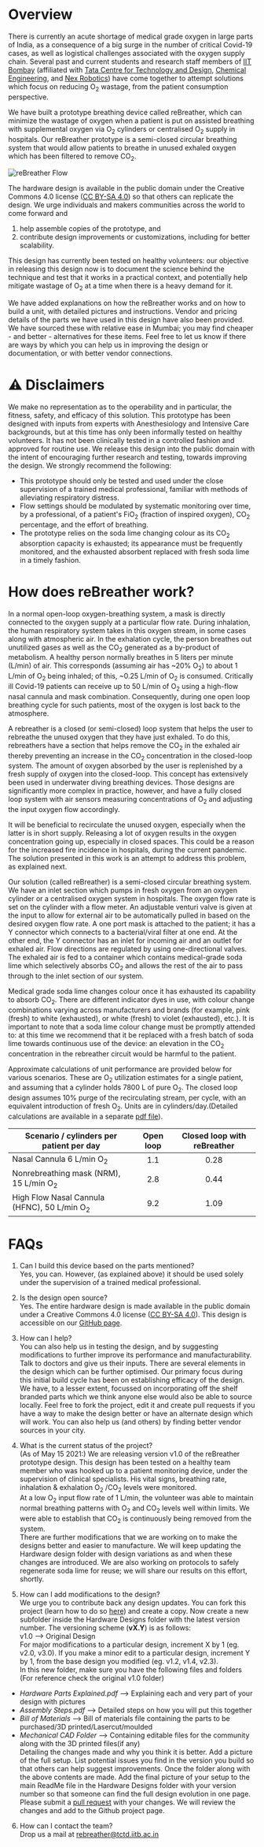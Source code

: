 # Overview

There is currently an acute shortage of medical grade oxygen in large parts of India, as a consequence of a big surge in the number of critical Covid-19 cases, as well as logistical challenges associated with the oxygen supply chain. Several past and current students and research staff members of  [IIT Bombay](https://www.iitb.ac.in) (affiliated with [Tata Centre for Technology and Design](http://www.tatacentre.iitb.ac.in/), [Chemical Engineering](https://www.che.iitb.ac.in), and [Nex Robotics](http://www.nex-robotics.com)) have come together to attempt solutions which focus on reducing O<sub>2</sub> wastage, from the patient consumption perspective.

We have built a prototype breathing device called reBreather, which can minimize the wastage of oxygen when a patient is put on assisted breathing with supplemental oxygen via O<sub>2</sub> cylinders or centralised O<sub>2</sub> supply in hospitals.  Our reBreather prototype is a semi-closed circular breathing system that would allow patients to breathe in unused exhaled oxygen which has been filtered to remove CO<sub>2</sub>.

![reBreather Flow](./assets/reBreather_Schematic.jpg)

The hardware design is available in the public domain under the Creative Commons 4.0 license ([CC BY-SA 4.0](https://creativecommons.org/licenses/by-sa/4.0/)) so that others can replicate the design. We urge individuals and makers communities across the world to come forward and 
1. help assemble copies of the prototype, and 
2. contribute design improvements or customizations, including for better scalability. 

This design has currently been tested on healthy volunteers: our objective in releasing this design now is to document the science behind the technique and test that it works in a practical context, and potentially help mitigate wastage of O<sub>2</sub> at a time when there is a heavy demand for it.

We have added explanations on how the reBreather works and on how to build a unit, with detailed pictures and instructions. Vendor and pricing details of the parts we have used in this design have also been provided. We have sourced these with relative ease in Mumbai; you may find cheaper - and better - alternatives for these items. Feel free to let us know if there are ways by which you can help us in improving the design or documentation, or with better vendor connections.  

# ⚠️ Disclaimers

We make no representation as to the operability and in particular, the fitness, safety, and efficacy of this solution. This prototype has been designed with inputs from experts with Anesthesiology and Intensive Care backgrounds, but at this time has only been informally tested on healthy volunteers. It has not been clinically tested in a controlled fashion and approved for routine use. We release this design into the public domain with the intent of encouraging further research and testing, towards improving the design. We strongly recommend the following:

- This prototype should only be tested and used under the close supervision of a trained medical professional, familiar with methods of alleviating respiratory distress.
- Flow settings should be modulated by systematic monitoring over time, by a professional, of a patient's FiO<sub>2</sub> (fraction of inspired oxygen), CO<sub>2</sub> percentage, and the effort of breathing.
- The prototype relies on the soda lime changing colour as its CO<sub>2</sub> absorption capacity is exhausted; its appearance must be frequently monitored, and the exhausted absorbent replaced with fresh soda lime in a timely fashion. 

# How does reBreather work?

In a normal open-loop oxygen-breathing system, a mask is directly connected to the oxygen supply at a particular flow rate. During inhalation, the human respiratory system takes in this oxygen stream, in some cases along with atmospheric air. In the exhalation cycle, the person breathes out unutilized gases as well as the CO<sub>2</sub> generated as a by-product of metabolism. A healthy person normally breathes in 5 liters per minute (L/min) of air. This corresponds (assuming air has ~20% O<sub>2</sub>) to about 1 L/min of O<sub>2</sub> being inhaled; of this, ~0.25 L/min of O<sub>2</sub> is consumed.  Critically ill Covid-19 patients can receive up to 50 L/min of O<sub>2</sub> using a high-flow nasal cannula and mask combination. Consequently, during one open loop breathing cycle for such patients, most of the oxygen is lost back to the atmosphere.

A rebreather is a closed (or semi-closed) loop system that helps the user to rebreathe the unused oxygen that they have just exhaled. To do this, rebreathers have a section that helps remove the CO<sub>2</sub> in the exhaled air thereby preventing an increase in the CO<sub>2</sub> concentration in the closed-loop system. The amount of oxygen absorbed by the user is replenished by a fresh supply of oxygen into the closed-loop. This concept has extensively been used in underwater diving breathing devices. Those designs are significantly more complex in practice, however, and have a fully closed loop system with air sensors measuring concentrations of O<sub>2</sub> and adjusting the input oxygen flow accordingly.

It will be beneficial to recirculate the unused oxygen, especially when the latter is in short supply.  Releasing a lot of oxygen results in the oxygen concentration going up, especially in closed spaces.  This could be a reason for the increased fire incidence in hospitals, during the current pandemic.  The solution presented in this work is an attempt to address this problem, as explained next.

Our solution (called reBreather) is a semi-closed circular breathing system. We have an inlet section which pumps in fresh oxygen from an oxygen cylinder or a centralised oxygen system in hospitals. The oxygen flow rate is set on the cylinder with a flow meter. An adjustable venturi valve is given at the input to allow for external air to be automatically pulled in based on the desired oxygen flow rate. A one port mask is attached to the patient; it has a Y connector which connects to a bacterial/viral filter at one end. At the other end, the Y connector has an inlet for incoming air and an outlet for exhaled air. Flow directions are regulated by using one-directional valves.  The exhaled air is fed to a container which contains medical-grade soda lime which selectively absorbs CO<sub>2</sub> and allows the rest of the air to pass through to the inlet section of our system.

Medical grade soda lime changes colour once it has exhausted its capability to absorb CO<sub>2</sub>. There are different indicator dyes in use, with colour change combinations varying across manufacturers and brands (for example, pink (fresh) to white (exhausted), or white (fresh) to violet (exhausted), etc.). It is important to note that a soda lime colour change must be promptly attended to: at this time we recommend that it be replaced with a fresh batch of soda lime towards continuous use of the device: an elevation in the CO<sub>2</sub> concentration in the rebreather circuit would be harmful to the patient.

Approximate calculations of unit performance are provided below for various scenarios. These are O<sub>2</sub> utilization estimates for a single patient, and assuming that a cylinder holds 7800 L of pure O<sub>2</sub>. The closed loop design assumes 10% purge of the recirculating stream, per cycle, with an equivalent introduction of fresh O<sub>2</sub>. Units are in cylinders/day.(Detailed calculations are available in a separate [pdf file](./assets/Estimated_Oxygen_Savings.pdf)).

| Scenario / cylinders per patient per day                                       | Open loop  | Closed loop  with reBreather |
|------------------------------------------------|:----------:|:----------------------------:|
| Nasal Cannula 6 L/min O<sub>2</sub> | 1.1 | 0.28 |
| Nonrebreathing mask (NRM), 15 L/min O<sub>2</sub> | 2.8 | 0.44 |
| High Flow Nasal Cannula (HFNC), 50 L/min O<sub>2</sub> | 9.2 | 1.09 |



# FAQs

1. Can I build this device based on the parts mentioned? \
Yes, you can. However, (as explained above) it should be used solely under the supervision of a trained medical professional. 

2. Is the design open source? \
Yes. The entire hardware design is made available in the public domain under a Creative Commons 4.0 license ([CC BY-SA 4.0](https://creativecommons.org/licenses/by-sa/4.0/)). This design is accessible on our [GitHub page](https://github.com/TCTD-IIT-Bombay/reBreather). 

3. How can I help? \
You can also help us in testing the design, and by suggesting modifications to further improve its performance and manufacturability. Talk to doctors and give us their inputs. There are several elements in the design which can be further optimised. Our primary focus during this initial build cycle has been on establishing efficacy of the design. We have, to a lesser extent, focussed on incorporating off the shelf branded parts which we think anyone else would also be able to source locally. Feel free to fork the project, edit it and create pull requests if you have a way to make the design better or have an alternate design which will work.
You can also help us (and others) by finding better vendor sources in your city.     

4. What is the current status of the project?  \
(As of May 15 2021:) We are releasing version v1.0 of the reBreather prototype design. This design has been tested on a healthy team member who was hooked up to a patient monitoring device, under the supervision of clinical specialists.  His vital signs, breathing rate, inhalation & exhalation O<sub>2</sub> /CO<sub>2</sub>  levels were monitored. \
At a low O<sub>2</sub>  input flow rate of 1 L/min, the volunteer was able to maintain normal breathing patterns with O<sub>2</sub>  and CO<sub>2</sub>  levels well within limits. We were able to establish that CO<sub>2</sub>  is continuously being removed from the system. \
There are further modifications that we are working on to make the designs better and easier to manufacture. We will keep updating the Hardware design folder with design variations as and when these changes are introduced. We are also working on protocols to safely regenerate soda lime for reuse; we will share our results on this effort, shortly.

5. How can I add modifications to the design? \
We urge you to contribute back any design updates. You can fork this  project (learn how to do so [here](https://www.youtube.com/watch?v=_NrSWLQsDL4)) and create a copy. Now create a new subfolder inside the Hardware Designs folder with the latest version number. The versioning scheme (**vX.Y**) is as follows: \
v1.0 --> Original Design \
For major modifications to a particular design, increment X by 1 (eg. v2.0, v3.0). If you make a minor edit to a particular design, increment Y by 1, from the base design you modified (eg. v1.2, v1.4, v2.3).\
In this new folder, make sure you have the following files and folders (For reference check the original v1.0 folder) 
- *Hardware Parts Explained.pdf* --> Explaining each and very part of your design with pictures 
- *Assembly Steps.pdf* --> Detailed steps on how you will put this together 
- *Bill of Materials* --> Bill of materials file containing the parts to be purchased/3D printed/Lasercut/moulded 
- *Mechanical CAD Folder* --> Containing editable files for the community along with the 3D printed files(if any)\
Detailing the changes made and why you think it is better. Add a picture of the full setup. List potential issues you find in the version you build so that others can help suggest improvements. 
Once the folder along with the above contents are made. Add the final picture of your setup to the main ReadMe file in the Hardware Designs folder with your version number so that someone can find the full design evolution in one page. \
Please submit a [pull request](https://docs.github.com/en/github/collaborating-with-issues-and-pull-requests/about-pull-requests) with your changes. We will review the changes and add to the Github project page.
6. How can I contact the team?  \
Drop us a mail at rebreather@tctd.iitb.ac.in

